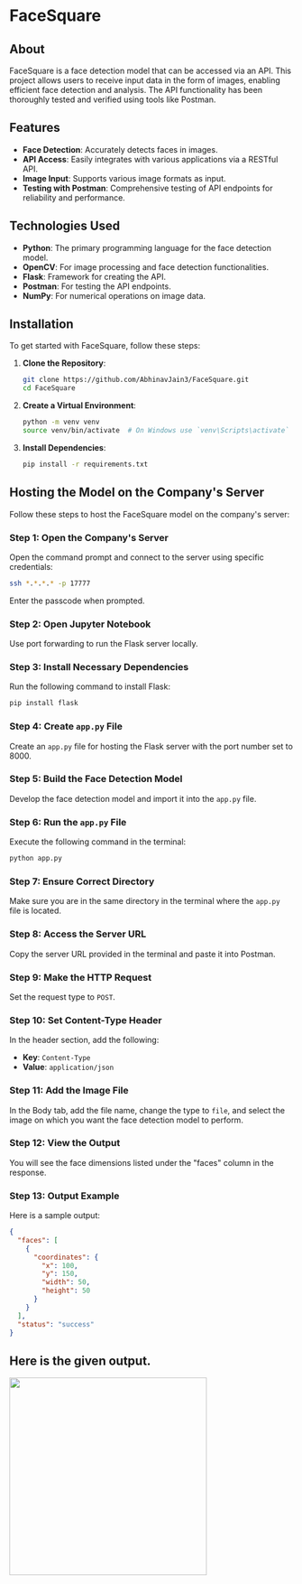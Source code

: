 # FaceSquare

## About

FaceSquare is a face detection model that can be accessed via an API. This project allows users to receive input data in the form of images, enabling efficient face detection and analysis. The API functionality has been thoroughly tested and verified using tools like Postman.

## Features

- **Face Detection**: Accurately detects faces in images.
- **API Access**: Easily integrates with various applications via a RESTful API.
- **Image Input**: Supports various image formats as input.
- **Testing with Postman**: Comprehensive testing of API endpoints for reliability and performance.

## Technologies Used

- **Python**: The primary programming language for the face detection model.
- **OpenCV**: For image processing and face detection functionalities.
- **Flask**: Framework for creating the API.
- **Postman**: For testing the API endpoints.
- **NumPy**: For numerical operations on image data.

## Installation

To get started with FaceSquare, follow these steps:

1. **Clone the Repository**:
   ```bash
   git clone https://github.com/AbhinavJain3/FaceSquare.git
   cd FaceSquare
   ```

2. **Create a Virtual Environment**:
   ```bash
   python -m venv venv
   source venv/bin/activate  # On Windows use `venv\Scripts\activate`
   ```

3. **Install Dependencies**:
   ```bash
   pip install -r requirements.txt
   ```

## Hosting the Model on the Company's Server

Follow these steps to host the FaceSquare model on the company's server:

### Step 1: Open the Company's Server

Open the command prompt and connect to the server using specific credentials:

```bash
ssh *.*.*.* -p 17777
```
Enter the passcode when prompted.

### Step 2: Open Jupyter Notebook

Use port forwarding to run the Flask server locally.

### Step 3: Install Necessary Dependencies

Run the following command to install Flask:

```bash
pip install flask
```

### Step 4: Create `app.py` File

Create an `app.py` file for hosting the Flask server with the port number set to 8000.

### Step 5: Build the Face Detection Model

Develop the face detection model and import it into the `app.py` file.

### Step 6: Run the `app.py` File

Execute the following command in the terminal:

```bash
python app.py
```

### Step 7: Ensure Correct Directory

Make sure you are in the same directory in the terminal where the `app.py` file is located.

### Step 8: Access the Server URL

Copy the server URL provided in the terminal and paste it into Postman.

### Step 9: Make the HTTP Request

Set the request type to `POST`.

### Step 10: Set Content-Type Header

In the header section, add the following:

- **Key**: `Content-Type`
- **Value**: `application/json`

### Step 11: Add the Image File

In the Body tab, add the file name, change the type to `file`, and select the image on which you want the face detection model to perform.

### Step 12: View the Output

You will see the face dimensions listed under the "faces" column in the response.

### Step 13: Output Example

Here is a sample output:

```json
{
  "faces": [
    {
      "coordinates": {
        "x": 100,
        "y": 150,
        "width": 50,
        "height": 50
      }
    }
  ],
  "status": "success"
}
```


## Here is the given output.<br>
<img src="https://github.com/AbhinavJain3/API-Hosting/assets/118631182/11be1310-f974-4cda-801b-37ab0adcc7a9" width="350">
